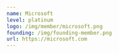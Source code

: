 ```yaml
---
name: Microsoft
level: platinum
logo: /img/member/microsoft.png
founding: /img/founding-member.png
url: https://microsoft.com
---
```

